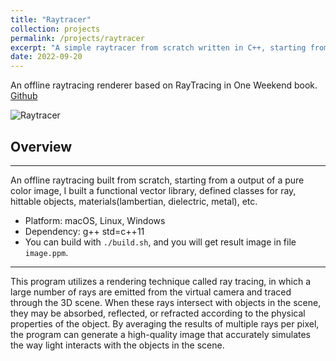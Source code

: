 ```yaml
---
title: "Raytracer"
collection: projects
permalink: /projects/raytracer
excerpt: "A simple raytracer from scratch written in C++, starting from a output of a pure color image, I built a simple vector computation library, defined classes for ray, hittable objects, materials(lambertian, dielectric, metal), etc. <br/><img src='/images/Raytracer.png'>"
date: 2022-09-20
---
```

An offline raytracing renderer based on RayTracing in One Weekend book.  
[Github](https://github.com/jinjinhe2001/RayTracer)

![Raytracer](http://jinjinhe2001.github.io/images/Raytracer.png)

## Overview 
---
An offline raytracing built from scratch, starting from a output of a pure color image, I built a functional vector library, defined classes for ray, hittable objects, materials(lambertian, dielectric, metal), etc.  

- Platform: macOS, Linux, Windows
- Dependency: g++ std=c++11
- You can build with `./build.sh`, and you will get result image in file `image.ppm`.  
---
This program utilizes a rendering technique called ray tracing, in which a large number of rays are emitted from the virtual camera and traced through the 3D scene. When these rays intersect with objects in the scene, they may be absorbed, reflected, or refracted according to the physical properties of the object. By averaging the results of multiple rays per pixel, the program can generate a high-quality image that accurately simulates the way light interacts with the objects in the scene.

## 




